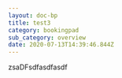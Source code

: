 ```yaml
---
layout: doc-bp
title: test3
category: bookingpad
sub_category: overview
date: 2020-07-13T14:39:46.844Z
---
```

zsaDFsdfasdfasdf